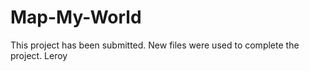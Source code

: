 # Map-My-World
This project has been submitted.  New files were used to complete the project.
Leroy
